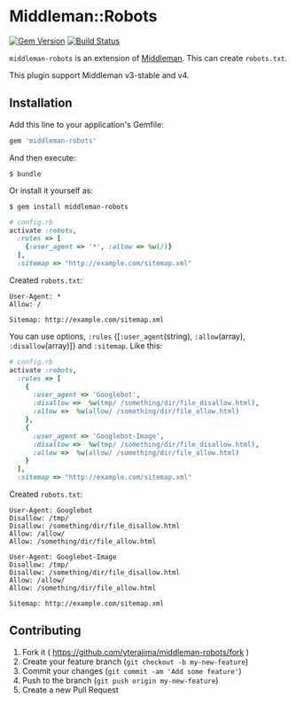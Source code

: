 # Middleman::Robots

[![Gem Version](https://badge.fury.io/rb/middleman-robots.svg)](http://badge.fury.io/rb/middleman-robots)
[![Build Status](https://travis-ci.org/yterajima/middleman-robots.svg?branch=master)](https://travis-ci.org/yterajima/middleman-robots)

`middleman-robots` is an extension of [Middleman](http://middlemanapp.com/). This can create `robots.txt`.

This plugin support Middleman v3-stable and v4.

## Installation

Add this line to your application's Gemfile:

```ruby
gem 'middleman-robots'
```

And then execute:

    $ bundle

Or install it yourself as:

    $ gem install middleman-robots

```ruby
# config.rb
activate :robots, 
  :rules => [
    {:user_agent => '*', :allow => %w(/)}
  ],
  :sitemap => "http://example.com/sitemap.xml"
```

Created `robots.txt`:

```
User-Agent: *
Allow: /

Sitemap: http://example.com/sitemap.xml

```

You can use options, `:rules` {[`:user_agent`(string), `:allow`(array), `:disallow`(array)]} and `:sitemap`. Like this:

```ruby
# config.rb
activate :robots,
  :rules => [
    {
      :user_agent => 'Googlebot',
      :disallow =>  %w(tmp/ /something/dir/file_disallow.html),
      :allow =>  %w(allow/ /something/dir/file_allow.html)
    },
    {
      :user_agent => 'Googlebot-Image',
      :disallow =>  %w(tmp/ /something/dir/file_disallow.html),
      :allow =>  %w(allow/ /something/dir/file_allow.html)
    }
  ],
  :sitemap => "http://example.com/sitemap.xml"
```

Created `robots.txt`:

```
User-Agent: Googlebot
Disallow: /tmp/
Disallow: /something/dir/file_disallow.html
Allow: /allow/
Allow: /something/dir/file_allow.html

User-Agent: Googlebot-Image
Disallow: /tmp/
Disallow: /something/dir/file_disallow.html
Allow: /allow/
Allow: /something/dir/file_allow.html

Sitemap: http://example.com/sitemap.xml

```

## Contributing

1. Fork it ( https://github.com/yterajima/middleman-robots/fork )
2. Create your feature branch (`git checkout -b my-new-feature`)
3. Commit your changes (`git commit -am 'Add some feature'`)
4. Push to the branch (`git push origin my-new-feature`)
5. Create a new Pull Request

